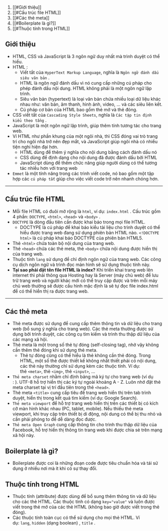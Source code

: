 1. [[#Giới thiệu]]
2. [[#Cấu trúc file HTML]]
3. [[#Các thẻ meta]]
4. [[#Boilerplate là gì?]]
5. [[#Thuộc tính trong HTML]]

## Giới thiệu   
- HTML, CSS và JavaScript là 3 ngôn ngữ duy nhất mà trình duyệt có thể hiểu.
- HTML :
	- Viết tắt của `HyperText Markup Language`, nghĩa là `Ngôn ngữ đánh dấu siêu văn bản` . 
	- HTML là ngôn ngữ đánh dấu vì nó cung cấp những cú pháp cho phép đánh dấu nội dung. HTML không phải là một ngôn ngữ lập trình.
	- Siêu văn bản (hypertext) là loại văn bản chứa nhiều loại dữ liệu khác nhau như: văn bản, âm thanh, hình ảnh, video, … và các siêu liên kết.
	- Cú pháp cơ bản của HTML bao gồm thẻ mở và thẻ đóng.
-  CSS viết tắt của `Cascading Style Sheets`, nghĩa là `Các tập tin định kiểu theo tầng` .
-  JavaScript là một ngôn ngữ lập trình, giúp thêm tính tương tác cho trang web.
-  Ví HTML như phần khung của một ngôi nhà, thì CSS đóng vai trò trang trí cho ngôi nhà trở nên đẹp mắt, và JavaScript giúp ngôi nhà có nhiều tiện nghi hiện đại hơn.
	- HTML dùng để thêm ý nghĩa cho nội dung bằng cách đánh dấu nó
	- CSS dùng để định dạng cho nội dung đã được đánh dấu bởi HTML
	- JavaScript dùng để thêm chức năng giúp người dùng có thể tương tác nhiều hơn với trang web
- `Emmet` là một tính năng trong các trình viết code, nó bao gồm một tập hợp các `cú pháp tắt` giúp cho việc viết code trở nên nhanh chóng hơn.

<hr>

## Cấu trúc file HTML
-   Mỗi file HTML có đuôi mở rộng là `html`, ví dụ: `index.html` . Cấu trúc gồm 4 phần: `DOCTYPE`, `<html>`, `<head>` và `<body>` .
-   `DOCTYPE` là dòng đầu tiên cần được khai báo trong mọi file HTML.
	- DOCTYPE là cú pháp để khai báo kiểu tài liệu cho trình duyệt có thể hiểu được trang web đang sử dụng phiên bản HTML nào.
	`<!DOCTYPE html>` là cú pháp khai báo DOCTYPE của phiên bản HTML5.
-   Thẻ `<html>` chứa toàn bộ nội dung của trang web.
-   Thẻ `<head>` chứa các thẻ meta, thẻ `<body>` chứa nội dung được hiển thị của trang web.
-   Thuộc tính `lang` sử dụng để chỉ định ngôn ngữ của trang web. Các công cụ dịch ngôn ngữ và trình đọc màn hình sẽ sử dụng thuộc tính này.
- **Tại sao phải đặt tên file HTML là index?**
Khi triển khai trang web lên internet thì phải thông qua Hosting hay là Server (máy chủ web) để lưu trữ trang web và người khác mới có thể truy cập được và trên mỗi máy chủ web thường sẽ được cấu hình mặc định là sẽ tự đọc file index.html để có thể hiển thị ra được trang web.

<hr>

## Các thẻ meta
-   Thẻ meta được sử dụng để cung cấp thêm thông tin và dữ liệu cho trang web (bổ sung ý nghĩa cho trang web). Các thẻ meta thường được sử dụng bởi trình duyệt, các công cụ tìm kiếm và trình thu thập dữ liệu của các mạng xã hội.
-   Thẻ meta là một trong số thẻ tự đóng (self-closing tag), nhờ vậy không cần thêm thẻ đóng khi sử dụng thẻ meta.
	- Thẻ tự đóng cũng có thể hiểu là thẻ không cần thẻ đóng. Trong HTML, một số thẻ được thiết kế không nhất thiết phải có nội dung, các thẻ này thường chỉ sử dụng kèm các thuộc tính. Ví dụ: thẻ `<meta>`, thẻ `<img>`, thẻ `<input>`, …
-   `Thẻ meta charset` nhằm chỉ định bảng mã ký tự cho trang web (ví dụ : <meta charset="UTF-8" />). UTF-8 hỗ trợ hiển thị các ký tự ngoài khoảng A - Z. Luôn nhớ đặt thẻ meta charset tại vị trí đầu tiên trong thẻ `<head>`.
-   Thẻ meta `<title>` cung cấp tiêu đề trang web hiển thị trên tab trình duyệt, hiển thị trong kết quả tìm kiếm (ví dụ: Google Search).
-   `Thẻ meta viewport` để hỗ trợ trang web hiển thị trên các thiết bị có kích cỡ màn hình khác nhau (PC, tablet, mobile). Nếu thiếu thẻ meta viewport, khi truy cập trên thiết bị di động, nội dung có thể bị thu nhỏ và cần phải phóng to để dễ dàng đọc được.
-    `Thẻ meta Open Graph` cung cấp thông tin cho trình thu thập dữ liệu của Facebook, hỗ trợ hiển thị thông tin trang web khi được chia sẻ trên mạng xã hội này.

## Boilerplate là gì?
-   Boilerplate được coi là những đoạn code được tiêu chuẩn hóa và tái sử dụng ở nhiều nơi mà ít khi có sự thay đổi.

## Thuộc tính trong HTML 
- Thuộc tính (attribute) được dùng để bổ sung thêm thông tin và dữ liệu cho các thẻ HTML. Các thuộc tính có dạng `key="value"` và luôn được viết trong thẻ mở của các thẻ HTML (không bao giờ được viết trong thẻ đóng).
- Các thuộc tính toàn cục có thể sử dụng cho mọi thẻ HTML. Ví dụ: `lang`, `hidden`  (dạng boolean) , `title` .

